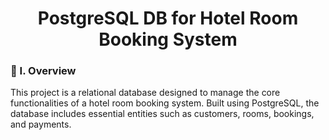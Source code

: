 <div align="center">
  <h1>PostgreSQL DB for Hotel Room Booking System</h1>
</div>

### 🧐 I. Overview
This project is a relational database designed to manage the core functionalities of a hotel room booking system. Built using PostgreSQL, the database includes essential entities such as customers, rooms, bookings, and payments.
